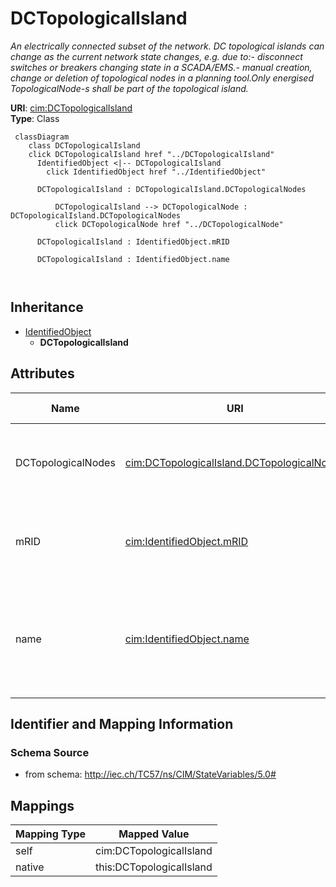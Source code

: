# DCTopologicalIsland


_An electrically connected subset of the network. DC topological islands can change as the current network state changes, e.g. due to:- disconnect switches or breakers changing state in a SCADA/EMS.- manual creation, change or deletion of topological nodes in a planning tool.Only energised TopologicalNode-s shall be part of the topological island._





**URI**: [cim:DCTopologicalIsland](http://iec.ch/TC57/CIM100#DCTopologicalIsland)<br />
**Type**: Class




```mermaid
 classDiagram
    class DCTopologicalIsland
    click DCTopologicalIsland href "../DCTopologicalIsland"
      IdentifiedObject <|-- DCTopologicalIsland
        click IdentifiedObject href "../IdentifiedObject"
      
      DCTopologicalIsland : DCTopologicalIsland.DCTopologicalNodes
        
          DCTopologicalIsland --> DCTopologicalNode : DCTopologicalIsland.DCTopologicalNodes
          click DCTopologicalNode href "../DCTopologicalNode"
        
      DCTopologicalIsland : IdentifiedObject.mRID
        
      DCTopologicalIsland : IdentifiedObject.name
        
      
```





## Inheritance
* [IdentifiedObject](IdentifiedObject.md)
    * **DCTopologicalIsland**



## Attributes


| Name | URI | Cardinality and Range | Description | Inheritance |
| ---  | --- | --- | --- | --- |
| DCTopologicalNodes | [cim:DCTopologicalIsland.DCTopologicalNodes](http://iec.ch/TC57/CIM100#DCTopologicalIsland.DCTopologicalNodes) | 1..* <br />  [DCTopologicalNode](DCTopologicalNode.md)  | The DC topological nodes in a DC topological island | direct |
| mRID | [cim:IdentifiedObject.mRID](http://iec.ch/TC57/CIM100#IdentifiedObject.mRID) | 1 <br />  string  | Master resource identifier issued by a model authority | [IdentifiedObject](IdentifiedObject.md) |
| name | [cim:IdentifiedObject.name](http://iec.ch/TC57/CIM100#IdentifiedObject.name) | 1 <br />  string  | The name is any free human readable and possibly non unique text naming the o... | [IdentifiedObject](IdentifiedObject.md) |









## Identifier and Mapping Information







### Schema Source


* from schema: http://iec.ch/TC57/ns/CIM/StateVariables/5.0#





## Mappings

| Mapping Type | Mapped Value |
| ---  | ---  |
| self | cim:DCTopologicalIsland |
| native | this:DCTopologicalIsland |




